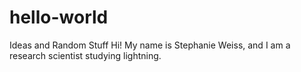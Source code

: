 # hello-world
Ideas and Random Stuff
Hi! My name is Stephanie Weiss, and I am a research scientist studying lightning.
